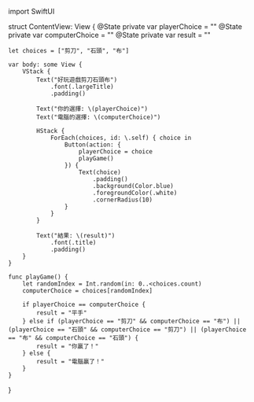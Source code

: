  import SwiftUI

struct ContentView: View {
    @State private var playerChoice = ""
    @State private var computerChoice = ""
    @State private var result = ""
    
    let choices = ["剪刀", "石頭", "布"]
    
    var body: some View {
        VStack {
            Text("好玩遊戲剪刀石頭布")
                .font(.largeTitle)
                .padding()
            
            Text("你的選擇: \(playerChoice)")
            Text("電腦的選擇: \(computerChoice)")
            
            HStack {
                ForEach(choices, id: \.self) { choice in
                    Button(action: {
                        playerChoice = choice
                        playGame()
                    }) {
                        Text(choice)
                            .padding()
                            .background(Color.blue)
                            .foregroundColor(.white)
                            .cornerRadius(10)
                    }
                }
            }
            
            Text("結果: \(result)")
                .font(.title)
                .padding()
        }
    }
    
    func playGame() {
        let randomIndex = Int.random(in: 0..<choices.count)
        computerChoice = choices[randomIndex]
        
        if playerChoice == computerChoice {
            result = "平手"
        } else if (playerChoice == "剪刀" && computerChoice == "布") || (playerChoice == "石頭" && computerChoice == "剪刀") || (playerChoice == "布" && computerChoice == "石頭") {
            result = "你贏了！"
        } else {
            result = "電腦贏了！"
        }
    }
}


